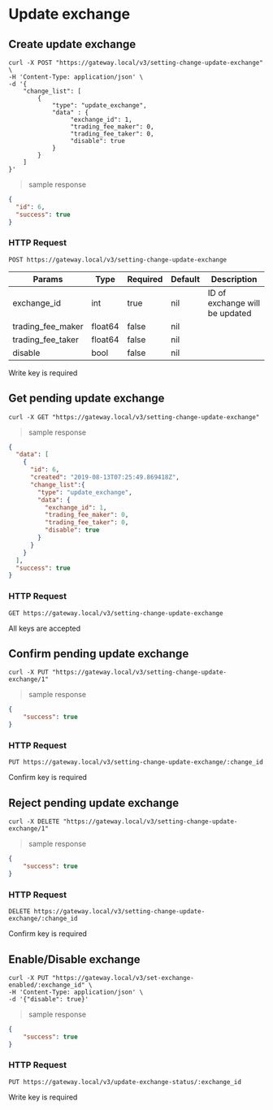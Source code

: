 # Update exchange

## Create update exchange

```shell
curl -X POST "https://gateway.local/v3/setting-change-update-exchange" \
-H 'Content-Type: application/json' \
-d '{
    "change_list": [
        {
            "type": "update_exchange",
            "data" : {
                 "exchange_id": 1,
                 "trading_fee_maker": 0,
                 "trading_fee_taker": 0,
                 "disable": true
            }
        }
    ]
}'
```

> sample response

```json
{
  "id": 6,
  "success": true
}
```

### HTTP Request

`POST https://gateway.local/v3/setting-change-update-exchange`

Params | Type | Required | Default | Description
------ | ---- | -------- | ------- | -----------
exchange_id | int | true | nil | ID of exchange will be updated
trading_fee_maker | float64 | false | nil | 
trading_fee_taker | float64 | false | nil | 
disable | bool | false | nil |  
<aside class="notice">Write key is required</aside>

## Get pending update exchange 


```shell
curl -X GET "https://gateway.local/v3/setting-change-update-exchange"
```

> sample response

```json
{
  "data": [
    {
      "id": 6,
      "created": "2019-08-13T07:25:49.869418Z",
      "change_list":{
        "type": "update_exchange",
        "data": {
          "exchange_id": 1,
          "trading_fee_maker": 0,
          "trading_fee_taker": 0,
          "disable": true
        }
      }
    }
  ],
  "success": true
}
```

### HTTP Request

`GET https://gateway.local/v3/setting-change-update-exchange`
<aside class="notice">All keys are accepted</aside>

## Confirm pending update exchange

```shell
curl -X PUT "https://gateway.local/v3/setting-change-update-exchange/1"
```

> sample response

```json
{
    "success": true
}
```

### HTTP Request

`PUT https://gateway.local/v3/setting-change-update-exchange/:change_id`
<aside class="notice">Confirm key is required</aside>

## Reject pending update exchange 

```shell
curl -X DELETE "https://gateway.local/v3/setting-change-update-exchange/1"
```

> sample response

```json
{
    "success": true
}
```

### HTTP Request

`DELETE https://gateway.local/v3/setting-change-update-exchange/:change_id`
<aside class="notice">Confirm key is required</aside>


## Enable/Disable exchange 

```shell
curl -X PUT "https://gateway.local/v3/set-exchange-enabled/:exchange_id" \
-H 'Content-Type: application/json' \
-d '{"disable": true}'
```

> sample response

```json
{
    "success": true
}
```

### HTTP Request

`PUT https://gateway.local/v3/update-exchange-status/:exchange_id`
<aside class="notice">Write key is required</aside>
